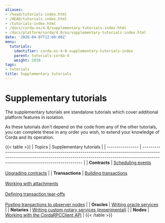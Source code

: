 ```yaml
---
aliases:
- /head/tutorials-index.html
- /HEAD/tutorials-index.html
- /tutorials-index.html
- /docs/corda-os/4.8/supplementary-tutorials-index.html
- /docs/platform/corda/4.8/os/supplementary-tutorials-index.html
date: '2020-04-07T12:00:00Z'
menu:
  tutorials:
    identifier: corda-os-4-8-supplementary-tutorials-index
    parent: tutorials-corda-4
    weight: 1030
tags:
- tutorials
title: Supplementary tutorials
---
```



#  Supplementary tutorials

The supplementary tutorials are standalone tutorials which cover additional platform features in isolation.

As these tutorials don’t depend on the code from any of the other tutorials, you can complete these in any order you wish, to extend your knowledge of Corda and its operation.

{{< table >}}
| Topics           | Supplementary tutorials                                                                                                                                                                                      |
| ---------------- | ------------------------------------------------------------------------------------------------------------------------------------------------------------------------------------------------------------ |
| **Contracts**    | [Scheduling events](event-scheduling.html) <br/><br/> [Upgrading contracts](contract-upgrade.html)                                                                                                           |
| **Transactions** | [Building transactions](tutorial-building-transactions.html)<br/><br/>[Working with attachments](tutorial-attachments.html) <br/><br/> [Defining transaction tear-offs](tutorial-tear-offs.html) <br/><br/> [Posting transactions to observer nodes](tutorial-observer-nodes.html) |
| **Oracles**      | [Writing oracle services](oracles.html)                                                                                                                                                                      |
| **Notaries**     | [Writing custom notary services (experimental)](tutorial-custom-notary.html)                                                                                                                                 |
| **Nodes**        | [Working with the CordaRPCClient API](tutorial-clientrpc-api.html)                                                                                                                                           |
{{< /table >}}
